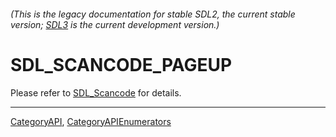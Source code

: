 ###### (This is the legacy documentation for stable SDL2, the current stable version; [SDL3](https://wiki.libsdl.org/SDL3/) is the current development version.)
# SDL_SCANCODE_PAGEUP

Please refer to [SDL_Scancode](SDL_Scancode) for details.

----
[CategoryAPI](CategoryAPI), [CategoryAPIEnumerators](CategoryAPIEnumerators)

